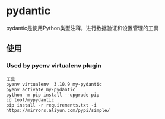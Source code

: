 # pydantic

pydantic是使用Python类型注释，进行数据验证和设置管理的工具

## 使用

### Used by pyenv virtualenv plugin
    工具
    pyenv virtualenv  3.10.9 my-pydantic
    pyenv activate my-pydantic
    python -m pip install --upgrade pip
    cd tool/mypydantic
    pip install -r requirements.txt -i https://mirrors.aliyun.com/pypi/simple/
